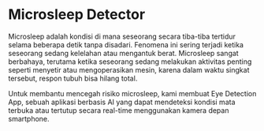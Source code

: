 # Microsleep Detector

Microsleep adalah kondisi di mana seseorang secara tiba-tiba tertidur selama beberapa detik tanpa disadari. Fenomena ini sering terjadi ketika seseorang sedang kelelahan atau mengantuk berat.
Microsleep sangat berbahaya, terutama ketika seseorang sedang melakukan aktivitas penting seperti menyetir atau mengoperasikan mesin, karena dalam waktu singkat tersebut, respon tubuh bisa hilang total.

Untuk membantu mencegah risiko microsleep, kami membuat Eye Detection App, sebuah aplikasi berbasis AI yang dapat mendeteksi kondisi mata terbuka atau tertutup secara real-time menggunakan kamera depan smartphone.

